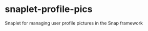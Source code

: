 snaplet-profile-pics
====================

Snaplet for managing user profile pictures in the Snap framework
